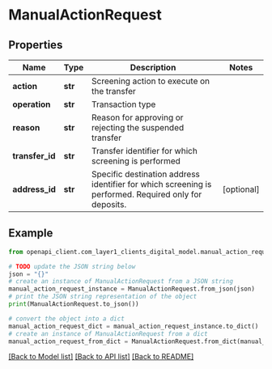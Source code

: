 # ManualActionRequest


## Properties

Name | Type | Description | Notes
------------ | ------------- | ------------- | -------------
**action** | **str** | Screening action to execute on the transfer | 
**operation** | **str** | Transaction type | 
**reason** | **str** | Reason for approving or rejecting the suspended transfer | 
**transfer_id** | **str** | Transfer identifier for which screening is performed | 
**address_id** | **str** | Specific destination address identifier for which screening is performed. Required only for deposits. | [optional] 

## Example

```python
from openapi_client.com_layer1_clients_digital_model.manual_action_request import ManualActionRequest

# TODO update the JSON string below
json = "{}"
# create an instance of ManualActionRequest from a JSON string
manual_action_request_instance = ManualActionRequest.from_json(json)
# print the JSON string representation of the object
print(ManualActionRequest.to_json())

# convert the object into a dict
manual_action_request_dict = manual_action_request_instance.to_dict()
# create an instance of ManualActionRequest from a dict
manual_action_request_from_dict = ManualActionRequest.from_dict(manual_action_request_dict)
```
[[Back to Model list]](../README.md#documentation-for-models) [[Back to API list]](../README.md#documentation-for-api-endpoints) [[Back to README]](../README.md)


